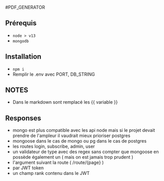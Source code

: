 #PDF_GENERATOR

## Prérequis

- `node > v13`
- `mongodb`

## Installation

- `npm i`
- Remplir le .env avec PORT, DB_STRING

## NOTES

- Dans le markdown sont remplacé les {{ variable }}

## Responses

- mongo est plus compatible avec les api node mais si le projet devait prendre de l'ampleur il vaudrait mieux prioriser postgres
- mongoose dans le cas de mongo ou pg dans le cas de postgres
- les routes login, subscribe, admin, user
- un validateur de type avec des regex sans compter que mongoose en possède également un ( mais on est jamais trop prudent )
- l'argument suivant la route ( /route/{page} )
- par JWT token
- un champ rank contenu dans le JWT
